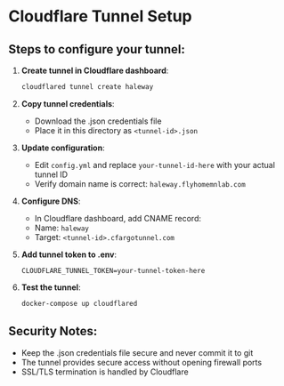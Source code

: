 # Cloudflare Tunnel Setup

## Steps to configure your tunnel:

1. **Create tunnel in Cloudflare dashboard**:
   ```bash
   cloudflared tunnel create haleway
   ```

2. **Copy tunnel credentials**:
   - Download the .json credentials file
   - Place it in this directory as `<tunnel-id>.json`

3. **Update configuration**:
   - Edit `config.yml` and replace `your-tunnel-id-here` with your actual tunnel ID
   - Verify domain name is correct: `haleway.flyhomemnlab.com`

4. **Configure DNS**:
   - In Cloudflare dashboard, add CNAME record:
   - Name: `haleway`
   - Target: `<tunnel-id>.cfargotunnel.com`

5. **Add tunnel token to .env**:
   ```
   CLOUDFLARE_TUNNEL_TOKEN=your-tunnel-token-here
   ```

6. **Test the tunnel**:
   ```bash
   docker-compose up cloudflared
   ```

## Security Notes:
- Keep the .json credentials file secure and never commit it to git
- The tunnel provides secure access without opening firewall ports
- SSL/TLS termination is handled by Cloudflare

